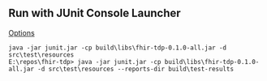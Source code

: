 ## Run with JUnit Console Launcher

[Options](https://junit.org/junit5/docs/current/user-guide/#running-tests-console-launcher-options)

```
java -jar junit.jar -cp build\libs\fhir-tdp-0.1.0-all.jar -d src\test\resources
E:\repos\fhir-tdp> java -jar junit.jar -cp build\libs\fhir-tdp-0.1.0-all.jar -d src\test\resources --reports-dir build\test-results
```
